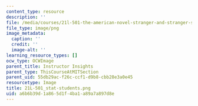 ```yaml
---
content_type: resource
description: ''
file: /media/courses/21l-501-the-american-novel-stranger-and-stranger-spring-2013/a6b6b39d1a865d1f4ba1a89a7a897d8e_21L-501_stat-students.png
file_type: image/png
image_metadata:
  caption: ''
  credit: ''
  image-alt: ''
learning_resource_types: []
ocw_type: OCWImage
parent_title: Instructor Insights
parent_type: ThisCourseAtMITSection
parent_uid: 55db29ac-f26c-ccf1-d9b8-cbb28e3a0e45
resourcetype: Image
title: 21L-501_stat-students.png
uid: a6b6b39d-1a86-5d1f-4ba1-a89a7a897d8e
---
```

